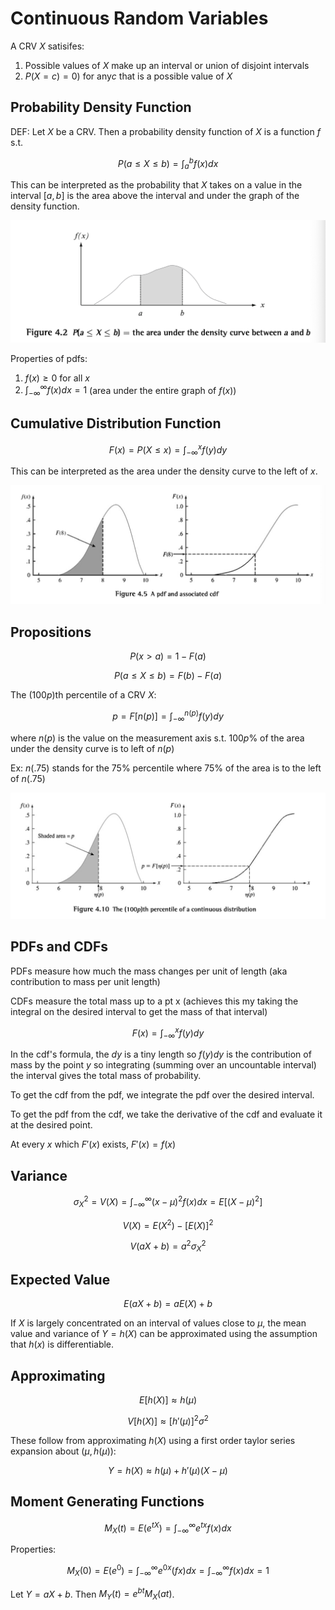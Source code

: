 # Continuous Random Variables 
A CRV $X$ satisifes:
1) Possible values of $X$ make up an interval or union of disjoint intervals
2) $P(X = c) = 0)$ for any$c$ that is a possible value of $X$

## Probability Density Function
DEF: Let $X$ be a CRV. Then a probability density function of $X$ is a function $f$ s.t.

$$P(a \leq X \leq b) = \int_a^b f(x) dx$$

This can be interpreted as the probability that $X$ takes on a value in the interval $[a,b]$ is the area above the interval and under the graph of the density function.

![pdf](./static/pdf.png)

Properties of pdfs:
1) $f(x) \geq 0$ for all $x$
2) $\int_{-\infty}^\infty f(x)dx = 1$ (area under the entire graph of $f(x)$)

## Cumulative Distribution Function

$$F(x) = P(X \leq x) = \int_{-\infty}^x f(y) dy$$

This can be interpreted as the area under the density curve to the left of $x$.
  
![pdf-cdf](./static/pdf-cdf.png)

## Propositions

$$P(x > a) = 1 - F(a)$$

$$P(a \leq X \leq b) = F(b) - F(a)$$

The $(100p)$th percentile of a CRV $X$:

$$p = F[n(p)] = \int_{-\infty}^{n(p)} f(y) dy$$

where $n(p)$ is the value on the measurement axis s.t. $100p$% of the area under the density curve is to left of $n(p)$

Ex: $n(.75)$ stands for the 75% percentile where 75% of the area is to the left of $n(.75)$

![percentile crv](./static/percentile-crv.png)

## PDFs and CDFs
PDFs measure how much the mass changes per unit of length (aka contribution to mass per unit length)

CDFs measure the total mass up to a pt x (achieves this my taking the integral on the desired interval to get the mass of that interval)

$$F(x) = \int_{-\infty}^x f(y) dy$$

In the cdf's formula, the $dy$ is a tiny length so $f(y)dy$ is the contribution of mass by the point $y$ so integrating (summing over an uncountable interval) the interval gives the total mass of probability.

To get the cdf from the pdf, we integrate the pdf over the desired interval.

To get the pdf from the cdf, we take the derivative of the cdf and evaluate it at the desired point.

At every $x$ which $F'(x)$ exists, $F'(x) = f(x)$

## Variance
$$\sigma_X^2 = V(X)= \int_{-\infty}^\infty (x - \mu)^2 f(x) dx = E[(X - \mu)^2]$$ 

$$V(X) = E(X^2) - [E(X)]^2$$

$$V(aX + b) = a^2\sigma_X^2$$

## Expected Value
$$E(aX + b) = aE(X) + b$$

If $X$ is largely concentrated on an interval of values close to $\mu$, the mean value and variance of $Y = h(X)$ can be approximated using the assumption that $h(x)$ is differentiable.

## Approximating
$$E[h(X)] \approx h(\mu)$$

$$V[h(X)] \approx [h'(\mu)]^2 \sigma^2$$

These follow from approximating $h(X)$ using a first order taylor series expansion about $(\mu,h(\mu))$:

$$Y = h(X) \approx h(\mu) + h'(\mu)(X - \mu)$$

## Moment Generating Functions
$$M_X(t) = E(e^{tX}) = \int_{-\infty}^{\infty} e^{tx}f(x)dx$$

Properties:

$$M_X(0) = E(e^0) = \int_{-\infty}^{\infty} e^{0x}(fx)dx = \int_{-\infty}^{\infty} f(x)dx = 1$$

Let $Y = aX +b$. Then $M_Y(t) = e^{bt}M_X(at)$.